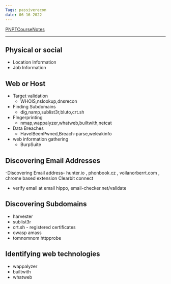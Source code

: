 ```yaml
---
Tags: passiverecon
date: 06-16-2022
---
```


[PNPTCourseNotes](./PNPTCourseNotes.md)

---
## Physical or social 
- Location Information
- Job Information


## Web or Host
- Target validation
	- WHOIS,nslookup,dnsrecon
- Finding Subdomains
	- dig,namp,sublist3r,bluto,crt.sh
- FIngerprinting
	- nmap,wappalyzer,whatweb,builtwith,netcat
- Data Breaches
	- HaveIBeenPwned,Breach-parse,weleakinfo
- web information gathering
	- BurpSuite
## Discovering Email Addresses
-Discovering Email address- hunter.io , phonbook.cz , voilanorberrt.com , chrome based extension Clearbit connect
- verify email at email hippo, email-checker.net/validate
## Discovering Subdomains
- harvester
- sublist3r
- crt.sh  - registered certificates
- owasp amass
- tomnomnom httpprobe

## Identifying web technologies
- wappalyzer
- builtwith
- whatweb
